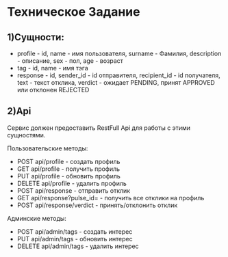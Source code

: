 # Техническое Задание
## 1)Сущности:
* profile - id, name - имя пользователя, surname - Фамилия, description - описание, sex - пол, age - возраст
* tag - id, name - имя тэга
* response - id, sender_id - id отправителя, recipient_id - id получателя, text - текст отклика, verdict - ожидает PENDING, принят APPROVED или отклонен REJECTED 

## 2)Api

Сервис должен предоставить RestFull Api для работы с этими сущностями.

Пользовательские методы:

* POST api/profile - создать профиль
* GET api/profile - получить профиль
* PUT api/profile - обновить профиль
* DELETE api/profile - удалить профиль
* POST api/response - отправить отклик
* GET api/response?pulse_id= - получить все отклики на профиль
* POST api/response/verdict - принять/отклонить отклик

Админские методы:

* POST api/admin/tags - создать интерес
* PUT api/admin/tags - обновить интерес
* DELETE api/admin/tags - удалить интерес 
